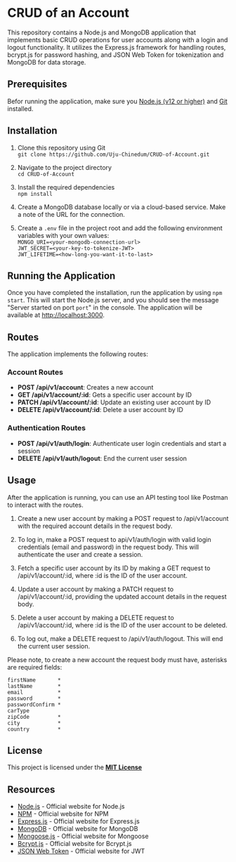 # CRUD of an Account

This repository contains a Node.js and MongoDB application that implements basic CRUD operations for user accounts along with a login and logout functionality. It utilizes the Express.js framework for handling routes, bcrypt.js for password hashing, and JSON Web Token for tokenization and MongoDB for data storage.

## Prerequisites

Befor running the application, make sure you [Node.js (v12 or higher)](https://nodejs.org/en) and [Git](https://git-scm.com/downloads) installed.

## Installation

1. Clone this repository using Git\
   `git clone https://github.com/Uju-Chinedum/CRUD-of-Account.git`

2. Navigate to the project directory\
   `cd CRUD-of-Account`

3. Install the required dependencies\
   `npm install`

4. Create a MongoDB database locally or via a cloud-based service. Make a note of the URL for the connection.

5. Create a `.env` file in the project root and add the following environment variables with your own values:\
   `MONGO_URI=<your-mongodb-connection-url>`\
   `JWT_SECRET=<your-key-to-tokenize-JWT>`\
   `JWT_LIFETIME=<how-long-you-want-it-to-last>`

## Running the Application

Once you have completed the installation, run the application by using `npm start`. This will start the Node.js server, and you should see the message "Server started on port `port`" in the console. The application will be available at <http://localhost:3000>.

## Routes

The application implements the following routes:

### Account Routes

- **POST /api/v1/account**: Creates a new account
- **GET /api/v1/account/:id**: Gets a specific user account by ID
- **PATCH /api/v1/account/:id**: Update an existing user account by ID
- **DELETE /api/v1/account/:id**: Delete a user account by ID

### Authentication Routes

- **POST /api/v1/auth/login**: Authenticate user login credentials and start a session
- **DELETE /api/v1/auth/logout**: End the current user session

## Usage

After the application is running, you can use an API testing tool like Postman to interact with the routes.

1. Create a new user account by making a POST request to /api/v1/account with the required account details in the request body.

2. To log in, make a POST request to api/v1/auth/login with valid login credentials (email and password) in the request body. This will authenticate the user and create a session.

3. Fetch a specific user account by its ID by making a GET request to /api/v1/account/:id, where :id is the ID of the user account.

4. Update a user account by making a PATCH request to /api/v1/account/:id, providing the updated account details in the request body.

5. Delete a user account by making a DELETE request to /api/v1/account/:id, where :id is the ID of the user account to be deleted.

6. To log out, make a DELETE request to /api/v1/auth/logout. This will end the current user session.

Please note, to create a new account the request body must have, asterisks are required fields:

    firstName       *
    lastName        *
    email           *
    password        *
    passwordConfirm *
    carType
    zipCode         *
    city            *
    country         *

## License

This project is licensed under the **[MIT License](https://mit-license.org/)**

## Resources

- [Node.js](nodejs.org) - Official website for Node.js
- [NPM](npmjs.com) - Official website for NPM
- [Express.js](expressjs.com) - Official website for Express.js
- [MongoDB](mongodb.com) - Official website for MongoDB
- [Mongoose.js](mongoosejs.com) - Official website for Mongoose
- [Bcrypt.js](https://github.com/dcodeIO/bcrypt.js/blob/master/README.md) - Official website for Bcrypt.js
- [JSON Web Token](https://jwt.io) - Official website for JWT
